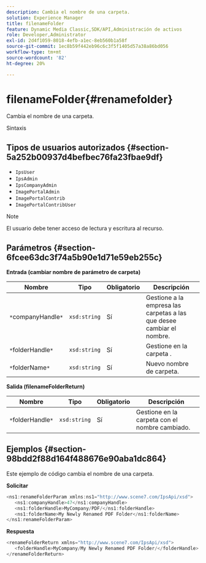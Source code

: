 ```yaml
---
description: Cambia el nombre de una carpeta.
solution: Experience Manager
title: filenameFolder
feature: Dynamic Media Classic,SDK/API,Administración de activos
role: Developer,Administrator
exl-id: 2d4f1059-8018-4efb-a1ec-8eb560b1a58f
source-git-commit: 1ec8b59f442eb96c6c3f5f1405d57a38a86bd056
workflow-type: tm+mt
source-wordcount: '82'
ht-degree: 20%

---
```


# filenameFolder{#renamefolder}

Cambia el nombre de una carpeta.

Sintaxis

## Tipos de usuarios autorizados {#section-5a252b00937d4befbec76fa23fbae9df}

* `IpsUser`
* `IpsAdmin`
* `IpsCompanyAdmin`
* `ImagePortalAdmin`
* `ImagePortalContrib`
* `ImagePortalContribUser`

>[!NOTE]
>
>El usuario debe tener acceso de lectura y escritura al recurso.

## Parámetros {#section-6fcee63dc3f74a5b90e1d71e59eb255c}

**Entrada (cambiar nombre de parámetro de carpeta)**

| Nombre | Tipo | Obligatorio | Descripción |
|---|---|---|---|
| `*`companyHandle`*` | `xsd:string` | Sí | Gestione a la empresa las carpetas a las que desee cambiar el nombre. |
| `*`folderHandle`*` | `xsd:string` | Sí | Gestione en la carpeta . |
| `*`folderName`*` | `xsd:string` | Sí | Nuevo nombre de carpeta. |

**Salida (filenameFolderReturn)**

| Nombre | Tipo | Obligatorio | Descripción |
|---|---|---|---|
| `*`folderHandle`*` | `xsd:string` | Sí | Gestione en la carpeta con el nombre cambiado. |

## Ejemplos {#section-98bdd2f88d164f488676e90aba1dc864}

Este ejemplo de código cambia el nombre de una carpeta.

**Solicitar**

```java
<ns1:renameFolderParam xmlns:ns1="http://www.scene7.com/IpsApi/xsd">
   <ns1:companyHandle>47</ns1:companyHandle>
   <ns1:folderHandle>MyCompany/PDF/</ns1:folderHandle>
   <ns1:folderName>My Newly Renamed PDF Folder</ns1:folderName>
</ns1:renameFolderParam>
```

**Respuesta**

```java
<renameFolderReturn xmlns="http://www.scene7.com/IpsApi/xsd">
   <folderHandle>MyCompany/My Newly Renamed PDF Folder/</folderHandle>
</renameFolderReturn>
```
